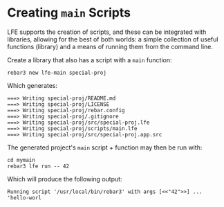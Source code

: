 # Creating `main` Scripts

LFE supports the creation of scripts, and these can be integrated with
libraries, allowing for the best of both worlds: a simple collection of
useful functions (library) and a means of running them from the command
line.

Create a library that also has a script with a `main` function:

```shell
rebar3 new lfe-main special-proj
```

Which generates:

```text
===> Writing special-proj/README.md
===> Writing special-proj/LICENSE
===> Writing special-proj/rebar.config
===> Writing special-proj/.gitignore
===> Writing special-proj/src/special-proj.lfe
===> Writing special-proj/scripts/main.lfe
===> Writing special-proj/src/special-proj.app.src
```

The generated project's `main` script + function may then be run with:

```shell
cd mymain
rebar3 lfe run -- 42
```

Which will produce the following output:

```text
Running script '/usr/local/bin/rebar3' with args [<<"42">>] ...
'hello-worl
```

